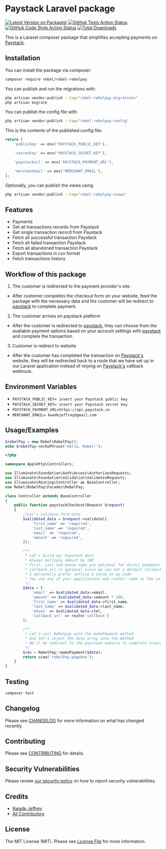# Paystack Laravel package

[![Latest Version on Packagist](https://img.shields.io/packagist/v/rebel/rebel-rebelpay.svg?style=flat-square)](https://packagist.org/packages/rebel/rebel-rebelpay)
[![GitHub Tests Action Status](https://img.shields.io/github/actions/workflow/status/rebel/rebel-rebelpay/run-tests.yml?branch=main&label=tests&style=flat-square)](https://github.com/RebelNii/Rebel-RebelPay/actions?query=workflow%3Arun-tests+branch%3Amain)
[![GitHub Code Style Action Status](https://img.shields.io/github/actions/workflow/status/rebel/rebel-rebelpay/fix-php-code-style-issues.yml?branch=main&label=code%20style&style=flat-square)](https://github.com/RebelNii/Rebel-RebelPay/actions?query=workflow%3A"Fix+PHP+code+style+issues"+branch%3Amain)
[![Total Downloads](https://img.shields.io/packagist/dt/rebel/rebel-rebelpay.svg?style=flat-square)](https://packagist.org/packages/rebel/rebel-rebelpay)

This is a Laravel composer package that simplifies accepting payments on [Paystack](https://paystack.com).

## Installation

You can install the package via composer:

```bash
composer require rebel/rebel-rebelpay
```

You can publish and run the migrations with:

```bash
php artisan vendor:publish --tag="rebel-rebelpay-migrations"
php artisan migrate
```

You can publish the config file with:

```bash
php artisan vendor:publish --tag="rebel-rebelpay-config"
```

This is the contents of the published config file:

```php
return [
    'publickey' => env('PAYSTACK_PUBLIC_KEY'),

    'secretkey' => env('PAYSTACK_SECRET_KEY'),

    'paystackurl' => env('PAYSTACK_PAYMENT_URL'),

    'merchantmail' => env('MERCHANT_EMAIL'),
];
```

Optionally, you can publish the views using

```bash
php artisan vendor:publish --tag="rebel-rebelpay-views"
```

## Features
- Payments
- Get all transactions records from Paystack
- Get single transaction record from Paystack
- Fetch all successful transaction Paystack
- Fetch all failed transaction Paystack
- Fetch all abandoned transaction Paystack
- Export transactions in csv format
- Fetch transactions history

## Workflow of this package

1. The customer is redirected to the payment provider's site.
- After customer completes the checkout form on your website, feed the package with the necessary data and the customer will be redirect to [paystack](https://paystack.com/) to complete payment.

2. The customer arrives on paystack platform
- After the customer is redirected to [paystack](https://paystack.com/), they can choose from the available payment options based on your account settings with [paystack](https://paystack.com/) and complete the transaction.

3. Customer is redirect to website
- After the customer has completed the transaction on [Paystack's](https://paystack.com/) website, they will be redirected back to a route that we have set up in our Laravel application instead of relying on [Paystack's](https://paystack.com/) callback webhook.

## Environment Variables

- `PAYSTACK_PUBLIC_KEY= insert your Paystack public key`
- `PAYSTACK_SECRET_KEY= insert your Paystack secret key`
- `PAYSTACK_PAYMENT_URL=https://api.paystack.co`
- `MERCHANT_EMAIL= kwadejeffrey@gmail.com`

## Usage/Examples

```php
$rebelPay = new Rebel\RebelPay();
echo $rebelPay->echoPhrase('Hello, Rebel!');
```

```php
<?php

namespace App\Http\Controllers;

use Illuminate\Foundation\Auth\Access\AuthorizesRequests;
use Illuminate\Foundation\Validation\ValidatesRequests;
use Illuminate\Routing\Controller as BaseController;
use Rebel\RebelPay\Facades\RebelPay;

class Controller extends BaseController
{
    public function paystackCheckout(Request $request)
    {
        //Let's validate form data
        $validated_data = $request->validate([
            'first_name' => 'required', 
            'last_name' => 'required',
            'email' => 'required', 
            'amount' => 'required',
        ]);

        /**
         * Let's build our Paystack data
         * Always multiply amount by 100
         * First, Last and phone name are optional for direct payments
         * callback_url is optional since we can set a default callback on Paystacks' dashboard but if we set a value for it, it'll overwrite the dashboard default value.
         * I personally prefer setting a value in my code
         * You use any of your applications web routes' name as the callback_url
         */
        $data = [
            'email' => $validated_data->email,
            'amount' => $validated_data->amount * 100,
            'first_name' => $validated_data->first_name,
            'last_name' => $validated_data->last_name,
            'phone' => $validated_data->tel,
            'callback_url' => route('callback')
        ];

        /**
         * Let's call Rebelpay with the makePayment method
         * And let's inject the data array into the method
         * We'll be redirect to the paystack website to complete transaction
         */
        $res = RebelPay::makePayment($data);
        return view('rebelPay.pageOne');
    }
}


```

## Testing

```bash
composer test
```

## Changelog

Please see [CHANGELOG](CHANGELOG.md) for more information on what has changed recently.

## Contributing

Please see [CONTRIBUTING](CONTRIBUTING.md) for details.

## Security Vulnerabilities

Please review [our security policy](../../security/policy) on how to report security vulnerabilities.

## Credits

- [Kwade Jeffrey](https://github.com/RebelNii)
- [All Contributors](../../contributors)

## License

The MIT License (MIT). Please see [License File](LICENSE.md) for more information.
